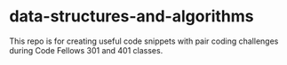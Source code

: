 # data-structures-and-algorithms

This repo is for creating useful code snippets with pair coding challenges during Code Fellows 301 and 401 classes.
